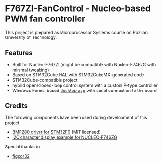 # F767ZI-FanControl - Nucleo-based PWM fan controller

This project is prepared as Microprocessor Systems course on Poznan University of Technology.

## Features

 - Built for Nucleo-F767ZI (might be compatible with Nucleo-F746ZG with minimal tweaking)
 - Based on STM32Cube HAL with STM32CubeMX-generated code
 - STM32Cube-compatible project
 - hybrid open/closed-loop control system with a custom P-type controller
 - Windows Forms-based [desktop app](https://github.com/mattroot/MS-lab-2023-24-proj-desktop) with serial connection to the board

## Credits

The following components have been used during development of this project:
 - [BMP280 driver for STM32F0](https://github.com/ciastkolog/BMP280_STM32) (MiT licensed)
 - [I2C character display example for NUCLEO-F746ZG](https://github.com/adrianwojcikpp/NUCLEO-F746ZG-Examples-ver-2023-24/tree/main/EXTRAS/LCD_I2C_Example)

Special thanks to:
 - [figdor32](https://figdor32.pl)
 